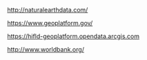 
<http://naturalearthdata.com/>



https://www.geoplatform.gov/ 

https://hifld-geoplatform.opendata.arcgis.com

http://www.worldbank.org/
